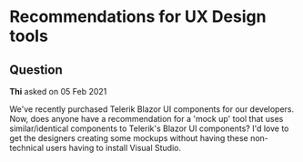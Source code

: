 # Recommendations for UX Design tools

## Question

**Thi** asked on 05 Feb 2021

We've recently purchased Telerik Blazor UI components for our developers. Now, does anyone have a recommendation for a 'mock up' tool that uses similar/identical components to Telerik's Blazor UI components? I'd love to get the designers creating some mockups without having these non-technical users having to install Visual Studio.
